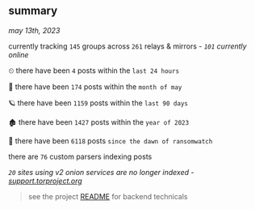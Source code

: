 
## summary
_may 13th, 2023_

currently tracking `145` groups across `261` relays & mirrors - _`101` currently online_

⏲ there have been `4` posts within the `last 24 hours`

🦈 there have been `174` posts within the `month of may`

🪐 there have been `1159` posts within the `last 90 days`

🏚 there have been `1427` posts within the `year of 2023`

🦕 there have been `6118` posts `since the dawn of ransomwatch`

there are `76` custom parsers indexing posts

_`20` sites using v2 onion services are no longer indexed - [support.torproject.org](https://support.torproject.org/onionservices/v2-deprecation/)_

> see the project [README](https://github.com/joshhighet/ransomwatch#ransomwatch--) for backend technicals

